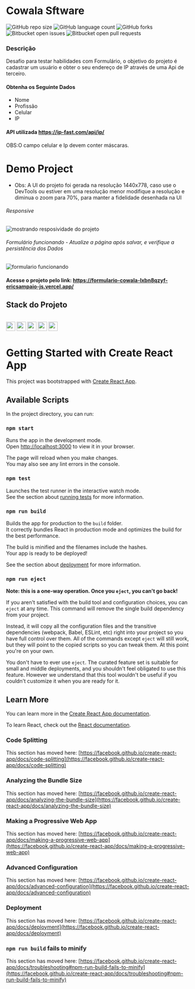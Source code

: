 # Cowala Sftware

<!---Esses são exemplos. Veja https://shields.io para outras pessoas ou para personalizar este conjunto de escudos. Você pode querer incluir dependências, status do projeto e informações de licença aqui--->

![GitHub repo size](https://img.shields.io/github/repo-size/EricSampaio-Js/Desafio_Cowala?style=for-the-badge)
![GitHub language count](https://img.shields.io/github/languages/count/EricSampaio-Js/Desafio_Cowala?style=for-the-badge)
![GitHub forks](https://img.shields.io/github/forks/EricSampaio-Js/Desafio_Cowala?style=for-the-badge)
![Bitbucket open issues](https://img.shields.io/bitbucket/issues/EricSampaio-Js/Desafio_Cowala?style=for-the-badge)
![Bitbucket open pull requests](https://img.shields.io/bitbucket/pr-raw/EricSampaio-Js/Desafio_Cowala?style=for-the-badge)
<!-- <img src="https://img.shields.io/github/repo-size/EricSampaio-Js/Desafio_Cowala?style=for-the-badge"/> -->

### Descrição
Desafio para testar habilidades com Formulário, o objetivo do projeto é cadastrar um usuário e obter o seu endereço de IP através de uma Api de terceiro.

#### Obtenha os Seguinte Dados
<ul>
    <li>Nome</li>
    <li>Profissão</li>
    <li>Celular</li>
    <li>IP</li>
</ul>

#### API utilizada  https://ip-fast.com/api/ip/

OBS:O campo celular e Ip devem conter máscaras.

# Demo Project
- Obs: A UI do projeto foi gerada na resolução 1440x778, caso use o DevTools ou estiver em uma resolução menor modifique a resolução e diminua o zoom para 70%, para manter a fidelidade desenhada na UI

###### Responsive
<img src="https://user-images.githubusercontent.com/42781728/151378966-8fd232e4-ec1c-452f-ab7e-cb3ea3a4328a.gif" alt="mostrando resposividade do projeto">



###### Formulário funcionando - Atualize a página após salvar, e verifique a persistência dos Dados
<img src="https://user-images.githubusercontent.com/42781728/151379364-48bb3209-1c49-4740-8266-4641284c1a88.gif" alt="formulario funcionando">
 
#### Acesse o projeto pelo link:  <a>https://formulario-cowala-lxbn8qzyf-ericsampaio-js.vercel.app/</a>




## Stack do Projeto



<div style="display: inline_block"><br>
    <img height="25" src="https://img.shields.io/badge/HTML5-E34F26?style=for-the-badge&logo=html5&logoColor=white">
    <img height="25" src="https://img.shields.io/badge/CSS3-1572B6?style=for-the-badge&logo=css3&logoColor=white">
    <img height="25"
        src="https://img.shields.io/badge/JavaScript-F7DF1E?style=for-the-badge&logo=javascript&logoColor=black">
    <img height="25"
        src="https://img.shields.io/badge/styled--components-DB7093?style=for-the-badge&logo=styled-components&logoColor=white">
    <img height="25" src="https://img.shields.io/badge/React-20232A?style=for-the-badge&logo=react&logoColor=61DAFB">
 

# Getting Started with Create React App

This project was bootstrapped with [Create React App](https://github.com/facebook/create-react-app).

## Available Scripts

In the project directory, you can run:

### `npm start`

Runs the app in the development mode.\
Open [http://localhost:3000](http://localhost:3000) to view it in your browser.

The page will reload when you make changes.\
You may also see any lint errors in the console.

### `npm test`

Launches the test runner in the interactive watch mode.\
See the section about [running tests](https://facebook.github.io/create-react-app/docs/running-tests) for more information.

### `npm run build`

Builds the app for production to the `build` folder.\
It correctly bundles React in production mode and optimizes the build for the best performance.

The build is minified and the filenames include the hashes.\
Your app is ready to be deployed!

See the section about [deployment](https://facebook.github.io/create-react-app/docs/deployment) for more information.

### `npm run eject`

**Note: this is a one-way operation. Once you `eject`, you can't go back!**

If you aren't satisfied with the build tool and configuration choices, you can `eject` at any time. This command will remove the single build dependency from your project.

Instead, it will copy all the configuration files and the transitive dependencies (webpack, Babel, ESLint, etc) right into your project so you have full control over them. All of the commands except `eject` will still work, but they will point to the copied scripts so you can tweak them. At this point you're on your own.

You don't have to ever use `eject`. The curated feature set is suitable for small and middle deployments, and you shouldn't feel obligated to use this feature. However we understand that this tool wouldn't be useful if you couldn't customize it when you are ready for it.

## Learn More

You can learn more in the [Create React App documentation](https://facebook.github.io/create-react-app/docs/getting-started).

To learn React, check out the [React documentation](https://reactjs.org/).

### Code Splitting

This section has moved here: [https://facebook.github.io/create-react-app/docs/code-splitting](https://facebook.github.io/create-react-app/docs/code-splitting)

### Analyzing the Bundle Size

This section has moved here: [https://facebook.github.io/create-react-app/docs/analyzing-the-bundle-size](https://facebook.github.io/create-react-app/docs/analyzing-the-bundle-size)

### Making a Progressive Web App

This section has moved here: [https://facebook.github.io/create-react-app/docs/making-a-progressive-web-app](https://facebook.github.io/create-react-app/docs/making-a-progressive-web-app)

### Advanced Configuration

This section has moved here: [https://facebook.github.io/create-react-app/docs/advanced-configuration](https://facebook.github.io/create-react-app/docs/advanced-configuration)

### Deployment

This section has moved here: [https://facebook.github.io/create-react-app/docs/deployment](https://facebook.github.io/create-react-app/docs/deployment)

### `npm run build` fails to minify

This section has moved here: [https://facebook.github.io/create-react-app/docs/troubleshooting#npm-run-build-fails-to-minify](https://facebook.github.io/create-react-app/docs/troubleshooting#npm-run-build-fails-to-minify)
